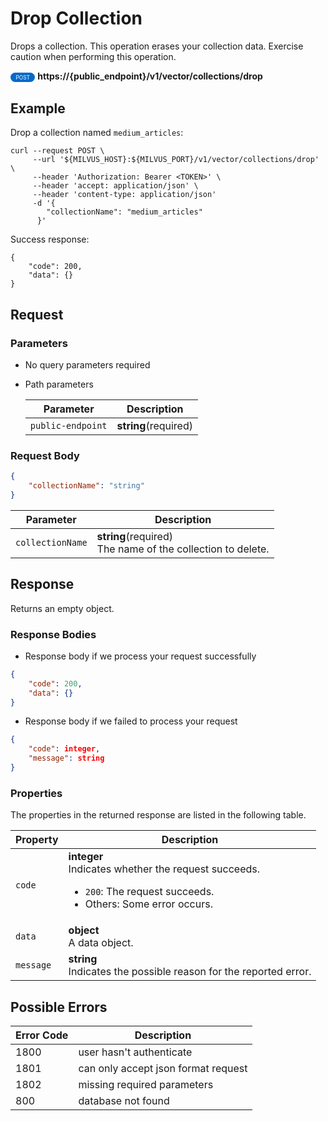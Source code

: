 # Drop Collection

Drops a collection. This operation erases your collection data. Exercise caution when performing this operation.

<div>
    <div style="display: inline-block; background: #026aca; font-size: 0.6em; border-radius: 10px; color: #ffffff; padding: 0.3em 1em;">
        <span>POST</span>
    </div>
    <span style="font-weight: bold;">  https://{public_endpoint}/v1/vector/collections/drop</span>
</div>

## Example


Drop a collection named `medium_articles`:

```shell
curl --request POST \
     --url '${MILVUS_HOST}:${MILVUS_PORT}/v1/vector/collections/drop' \
     --header 'Authorization: Bearer <TOKEN>' \
     --header 'accept: application/json' \
     --header 'content-type: application/json'
     -d '{
        "collectionName": "medium_articles"
      }'
```

Success response:

```shell
{
    "code": 200,
    "data": {}
}
```



## Request

### Parameters

- No query parameters required

- Path parameters

    | Parameter        | Description                                                                               |
    |------------------|-------------------------------------------------------------------------------------------|
    | `public-endpoint`  | **string**(required)<br>|

### Request Body

```json
{
    "collectionName": "string"
}
```

| Parameter        | Description                                                                               |
|------------------|-------------------------------------------------------------------------------------------|
| `collectionName`  | **string**(required)<br>The name of the collection to delete.|

## Response

Returns an empty object.

### Response Bodies

- Response body if we process your request successfully

```json
{
    "code": 200,
    "data": {}
}
```

- Response body if we failed to process your request

```json
{
    "code": integer,
    "message": string
}
```

### Properties

The properties in the returned response are listed in the following table.

| Property | Description                                                                                                                                 |
|----------|---------------------------------------------------------------------------------------------------------------------------------------------|
| `code`   | **integer**<br>Indicates whether the request succeeds.<br><ul><li>`200`: The request succeeds.</li><li>Others: Some error occurs.</li></ul> |
| `data`    | **object**<br>A data object. |
| `message`  | **string**<br>Indicates the possible reason for the reported error. |

## Possible Errors

| Error Code | Description |
| --- | --- |
| 1800 | user hasn't authenticate |
| 1801 | can only accept json format request |
| 1802 | missing required parameters |
| 800 | database not found |
